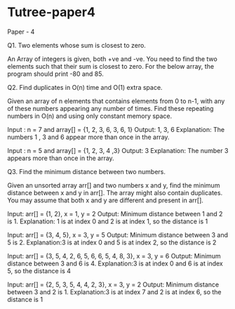 # Tutree-paper4

Paper - 4

Q1. Two elements whose sum is closest to zero.

An Array of integers is given, both +ve and -ve. You need to find the two elements such that their sum is closest to zero. For the below array, the program should print -80 and 85.

Q2. Find duplicates in O(n) time and O(1) extra space.

Given an array of n elements that contains elements from 0 to n-1, with any of these numbers appearing any number of times. Find these repeating numbers in O(n) and using only constant memory space.

Input : n = 7 and array[] = {1, 2, 3, 6, 3, 6, 1} 
Output: 1, 3, 6 
Explanation: The numbers 1 , 3 and 6 appear more than once in the array. 

Input : n = 5 and array[] = {1, 2, 3, 4 ,3} 
Output: 3 
Explanation: The number 3 appears more than once in the array.

Q3. Find the minimum distance between two numbers.

Given an unsorted array arr[] and two numbers x and y, find the minimum distance between x and y in arr[]. The array might also contain duplicates. You may assume that both x and y are different and present in arr[].

Input: arr[] = {1, 2}, x = 1, y = 2 
Output: Minimum distance between 1 and 2 is 1. 
Explanation: 1 is at index 0 and 2 is at index 1, so the distance is 1 

Input: arr[] = {3, 4, 5}, x = 3, y = 5 
Output: Minimum distance between 3 and 5 is 2. 
Explanation:3 is at index 0 and 5 is at index 2, so the distance is 2 

Input: arr[] = {3, 5, 4, 2, 6, 5, 6, 6, 5, 4, 8, 3}, x = 3, y = 6 
Output: Minimum distance between 3 and 6 is 4. 
Explanation:3 is at index 0 and 6 is at index 5, so the distance is 4 

Input: arr[] = {2, 5, 3, 5, 4, 4, 2, 3}, x = 3, y = 2 
Output: Minimum distance between 3 and 2 is 1. 
Explanation:3 is at index 7 and 2 is at index 6, so the distance is 1
